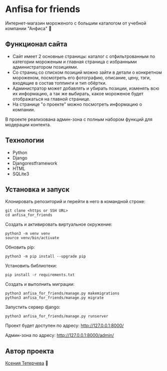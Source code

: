 # Anfisa for friends 
Интернет-магазин мороженого с большим каталогом от учебной компании "Анфиса" 🍦

## Функционал сайта

- Сайт имеет 2 основные страницы: каталог с отфильтрованным по категории мороженым и главная страница с избранными администратором позициями.
- Со страниц со списком позиций можно зайти в детали о конкретном мороженом, посмотреть его фотографию, описание, цену, тэги, входящие в состав топпинги и тип обёртки.
- Администратор может добавлять и убирать позиции, изменять всю их информацию, а так же выбирать, какое мороженое будет отображаться на главной странице.
- На странице "о проекте" можно посмотреть информацию о компании.

В проекте реализована админ-зона с полным набором функций для модерации контента.

## Технологии

- Python
- Django
- Djangorestframework
- HTML
- SQLite3


## Установка и запуск

Клонировать репозиторий и перейти в него в командной строке:
```
git clone <https or SSH URL>
cd anfisa_for_friends
```

Создать и активировать виртуальное окружение:
```
python3 -m venv venv
source venv/bin/activate
```

Обновить pip:
```
python3 -m pip install --upgrade pip
```

Установить библиотеки:
```
pip install -r requirements.txt
```

Создать и выполнить миграции:
```
python3 anfisa_for_friends/manage.py makemigrations
python3 anfisa_for_friends/manage.py migrate
```

Запустить сервер django:
```
python3 anfisa_for_friends/manage.py runserver
```

Проект будет доступен по адресу: http://127.0.0.1:8000/

Админ-зона по адресу: http://127.0.0.1:8000/admin/

  
## Автор проекта
[Ксения Тетерчева](https://github.com/GreenVibesOnly/) 🌿
